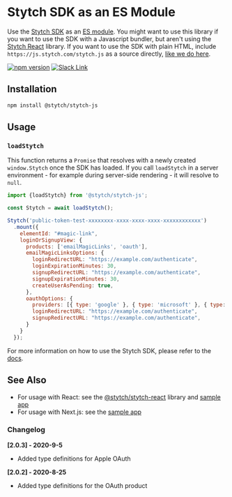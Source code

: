 # Stytch SDK as an ES Module

Use the [Stytch SDK](https://stytch.com/docs/javascript-sdk) as an [ES module](https://flaviocopes.com/es-modules/).
You might want to use this library if you want to use the SDK with a Javascript bundler, but aren't using the [Stytch React](https://www.npmjs.com/package/@stytch/stytch-react) library.
If you want to use the SDK with plain HTML, include `https://js.stytch.com/stytch.js` as a source directly, [like we do here](https://github.com/stytchauth/stytchjs-html-express/blob/32914e08ae585d56a9b14965aef72d633c753fe3/public/signupOrLogin.html). 

[![npm version](https://img.shields.io/node/v/@stytch/stytch-js)](https://stytch.com/docs/javascript-sdk)
[![Slack Link](https://img.shields.io/badge/chat-stytch.slack.com-FD4E43)](https://stytch.slack.com)

## Installation
```sh
npm install @stytch/stytch-js
```

## Usage

### `loadStytch`

This function returns a `Promise` that resolves with a newly created `window.Stytch` once the SDK has loaded.
If you call `loadStytch` in a server environment - for example during server-side rendering - it will resolve to `null`.

```js
import {loadStytch} from '@stytch/stytch-js';

const Stytch = await loadStytch();

Stytch('public-token-test-xxxxxxxx-xxxx-xxxx-xxxx-xxxxxxxxxxxx')
  .mount({
    elementId: "#magic-link",
    loginOrSignupView: {
      products: ['emailMagicLinks', 'oauth'],
      emailMagicLinksOptions: {
        loginRedirectURL: "https://example.com/authenticate",
        loginExpirationMinutes: 30,
        signupRedirectURL: "https://example.com/authenticate",
        signupExpirationMinutes: 30,
        createUserAsPending: true,
      },
      oauthOptions: {
        providers: [{ type: 'google' }, { type: 'microsoft' }, { type: 'apple' }],
        loginRedirectURL: "https://example.com/authenticate",
        signupRedirectURL: "https://example.com/authenticate",
      }
    }
  });
```

For more information on how to use the Stytch SDK, please refer to the
[docs](https://stytch.com/docs/javascript-sdk).

## See Also

- For usage with React: see the [@stytch/stytch-react](https://www.npmjs.com/package/@stytch/stytch-react) library and [sample app](https://github.com/stytchauth/stytchjs-react-magic-links)
- For usage with Next.js: see the [sample app](https://github.com/stytchauth/stytch-nextjs-integration) 

### Changelog

**[2.0.3] - 2020-9-5**
- Added type definitions for Apple OAuth

**[2.0.2] - 2020-8-25**
- Added type definitions for the OAuth product
